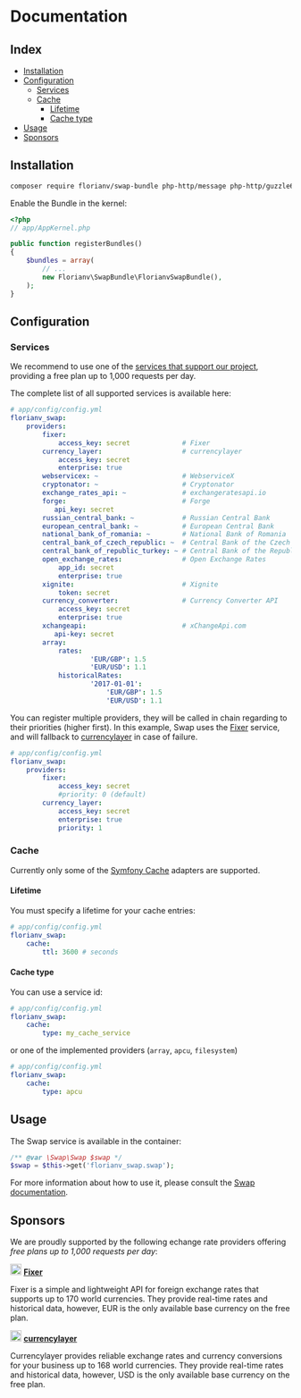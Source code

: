# Documentation

## Index

* [Installation](#installation)
* [Configuration](#configuration)
  * [Services](#services)
  * [Cache](#cache)
    * [Lifetime](#lifetime)
    * [Cache type](#cache-type)
* [Usage](#usage)
* [Sponsors](#sponsors)

## Installation

```bash
composer require florianv/swap-bundle php-http/message php-http/guzzle6-adapter
```

Enable the Bundle in the kernel:

``` php
<?php
// app/AppKernel.php

public function registerBundles()
{
    $bundles = array(
        // ...
        new Florianv\SwapBundle\FlorianvSwapBundle(),
    );
}
```

## Configuration

### Services

We recommend to use one of the [services that support our project](#sponsors), providing a free plan up to 1,000 requests per day.

The complete list of all supported services is available here:

```yaml
# app/config/config.yml
florianv_swap:
    providers:
        fixer:
            access_key: secret             # Fixer
        currency_layer:                    # currencylayer
            access_key: secret
            enterprise: true
        webservicex: ~                     # WebserviceX
        cryptonator: ~                     # Cryptonator
        exchange_rates_api: ~              # exchangeratesapi.io
        forge:                             # Forge
           api_key: secret    
        russian_central_bank: ~            # Russian Central Bank
        european_central_bank: ~           # European Central Bank
        national_bank_of_romania: ~        # National Bank of Romania
        central_bank_of_czech_republic: ~  # Central Bank of the Czech Republic
        central_bank_of_republic_turkey: ~ # Central Bank of the Republic of Turkey
        open_exchange_rates:               # Open Exchange Rates
            app_id: secret
            enterprise: true
        xignite:                           # Xignite
            token: secret
        currency_converter:                # Currency Converter API
            access_key: secret
            enterprise: true
        xchangeapi:                        # xChangeApi.com
           api-key: secret    
        array:
            rates:
                    'EUR/GBP': 1.5
                    'EUR/USD': 1.1
            historicalRates:
                    '2017-01-01':
                        'EUR/GBP': 1.5
                        'EUR/USD': 1.1
```

You can register multiple providers, they will be called in chain regarding to their priorities (higher first).
In this example, Swap uses the [Fixer](http://fixer.io) service, and will fallback to [currencylayer](https://currencylayer.com) in case of failure.

```yaml
# app/config/config.yml
florianv_swap:
    providers:
        fixer:
            access_key: secret
            #priority: 0 (default)
        currency_layer:                   
            access_key: secret
            enterprise: true
            priority: 1          
```

### Cache

Currently only some of the [Symfony Cache](https://symfony.com/doc/current/components/cache.html#available-simple-cache-psr-16-classes) adapters are supported.

#### Lifetime

You must specify a lifetime for your cache entries:

```yaml
# app/config/config.yml
florianv_swap:
    cache:
        ttl: 3600 # seconds
```

#### Cache type

You can use a service id:

```yaml
# app/config/config.yml
florianv_swap:
    cache:
        type: my_cache_service
```

or one of the implemented providers (`array`, `apcu`, `filesystem`)

```yaml
# app/config/config.yml
florianv_swap:
    cache:
        type: apcu
```

## Usage

The Swap service is available in the container:

```php
/** @var \Swap\Swap $swap */
$swap = $this->get('florianv_swap.swap');
```

For more information about how to use it, please consult the [Swap documentation](https://github.com/florianv/swap).

## Sponsors

We are proudly supported by the following echange rate providers offering *free plans up to 1,000 requests per day*:

<img src="https://s3.amazonaws.com/swap.assets/fixer_icon.png?v=2" height="20px" width="20px"/> **[Fixer](https://fixer.io)**

Fixer is a simple and lightweight API for foreign exchange rates that supports up to 170 world currencies.
They provide real-time rates and historical data, however, EUR is the only available base currency on the free plan.

<img src="https://s3.amazonaws.com/swap.assets/currencylayer_icon.png" height="20px" width="20px"/> **[currencylayer](https://currencylayer.com)**

Currencylayer provides reliable exchange rates and currency conversions for your business up to 168 world currencies.
They provide real-time rates and historical data, however, USD is the only available base currency on the free plan.
